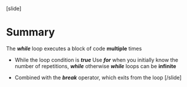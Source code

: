 [slide]
# Summary
The ***while*** loop executes a block of code **multiple** times

* While the loop condition is ***true***
Use ***for*** when you initially know the number of repetitions, ***while*** otherwise
***while*** loops can be **infinite**

* Combined with the ***break*** operator, which exits from the loop
[/slide]